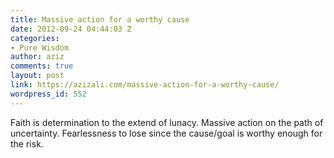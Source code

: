 ```yaml
---
title: Massive action for a worthy cause
date: 2012-09-24 04:44:03 Z
categories:
- Pure Wisdom
author: aziz
comments: true
layout: post
link: https://azizali.com/massive-action-for-a-worthy-cause/
wordpress_id: 552
---
```


Faith is determination to the extend of lunacy. Massive action on the path of uncertainty. Fearlessness to lose since the cause/goal is worthy enough for the risk.

